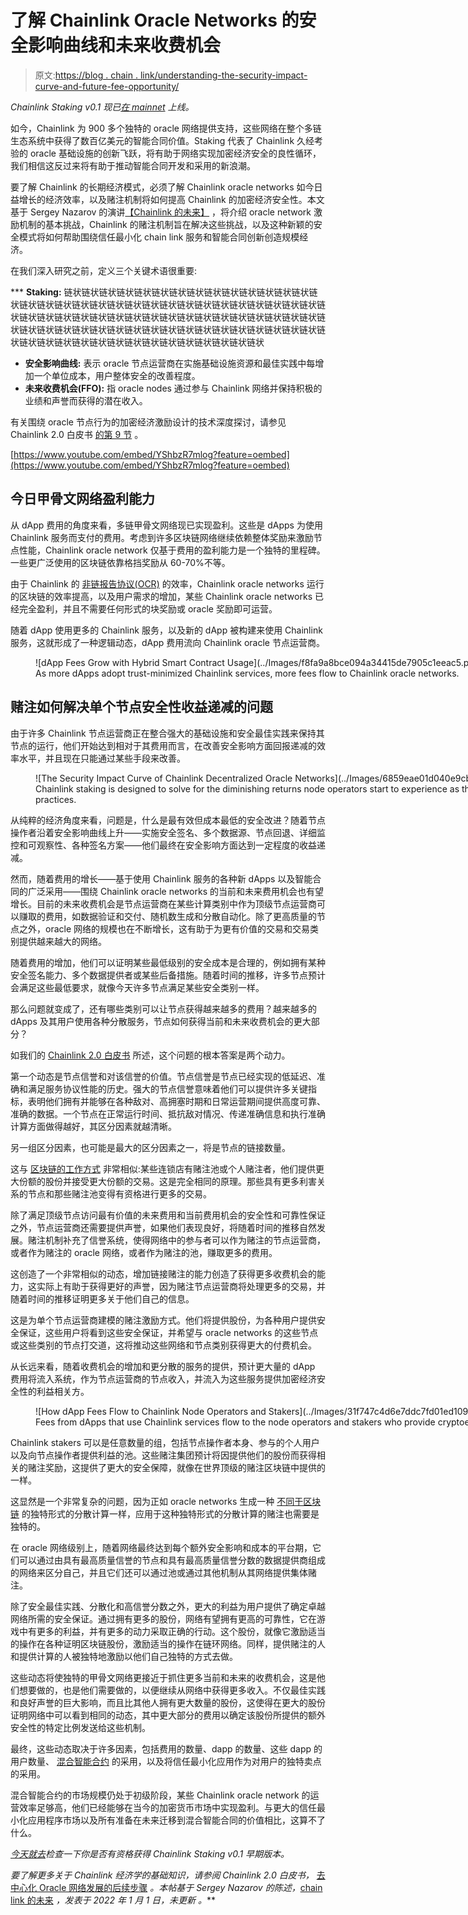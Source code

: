 # 了解 Chainlink Oracle Networks 的安全影响曲线和未来收费机会

> 原文:[https://blog . chain . link/understanding-the-security-impact-curve-and-future-fee-opportunity/](https://blog.chain.link/understanding-the-security-impact-curve-and-future-fee-opportunity/)

*Chainlink Staking v0.1 现已[在 mainnet](https://staking.chain.link/) 上线。*

如今，Chainlink 为 900 多个独特的 oracle 网络提供支持，这些网络在整个多链生态系统中获得了数百亿美元的智能合同价值。Staking 代表了 Chainlink 久经考验的 oracle 基础设施的创新飞跃，将有助于网络实现加密经济安全的良性循环，我们相信这反过来将有助于推动智能合同开发和采用的新浪潮。

要了解 Chainlink 的长期经济模式，必须了解 Chainlink oracle networks 如今日益增长的经济效率，以及赌注机制将如何提高 Chainlink 的加密经济安全性。本文基于 Sergey Nazarov 的演讲[【Chainlink 的未来】](https://www.youtube.com/watch?v=YShbzR7mlog) ，将介绍 oracle network 激励机制的基本挑战，Chainlink 的赌注机制旨在解决这些挑战，以及这种新颖的安全模式将如何帮助围绕信任最小化 chain link 服务和智能合同创新创造规模经济。

在我们深入研究之前，定义三个关键术语很重要:

 ***   **Staking:** 链状链状链状链状链状链状链状链状链状链状链状链状链状链状链状链状链状链状链状链状链状链状链状链状链状链状链状链状链状链状链状链状链状链状链状链状链状链状链状链状链状链状链状链状链状链状链状链状链状链状链状链状链状链状链状链状链状链状链状链状链状链状链状链状链状链状链状链状链状链状链状链状链状链状链状链状链状链状链状链状链状链状链状
*   **安全影响曲线:** 表示 oracle 节点运营商在实施基础设施资源和最佳实践中每增加一个单位成本，用户整体安全的改善程度。
*   **未来收费机会(FFO):** 指 oracle nodes 通过参与 Chainlink 网络并保持积极的业绩和声誉而获得的潜在收入。

有关围绕 oracle 节点行为的加密经济激励设计的技术深度探讨，请参见 Chainlink 2.0 白皮书 [的第 9 节](https://research.chain.link/whitepaper-v2.pdf) 。

[https://www.youtube.com/embed/YShbzR7mlog?feature=oembed](https://www.youtube.com/embed/YShbzR7mlog?feature=oembed)

## 今日甲骨文网络盈利能力

从 dApp 费用的角度来看，多链甲骨文网络现已实现盈利。这些是 dApps 为使用 Chainlink 服务而支付的费用。考虑到许多区块链网络继续依赖整体奖励来激励节点性能，Chainlink oracle network 仅基于费用的盈利能力是一个独特的里程碑。一些更广泛使用的区块链依靠格挡奖励[](https://bitinfocharts.com/comparison/fee_to_reward-btc-eth.html#alltime)从 60-70%不等。

由于 Chainlink 的 [非链报告协议(OCR)](https://blog.chain.link/off-chain-reporting-live-on-mainnet/) 的效率，Chainlink oracle networks 运行的区块链的效率提高，以及用户需求的增加，某些 Chainlink oracle networks 已经完全盈利，并且不需要任何形式的块奖励或 oracle 奖励即可运营。

随着 dApp 使用更多的 Chainlink 服务，以及新的 dApp 被构建来使用 Chainlink 服务，这就形成了一种逻辑动态，dApp 费用流向 Chainlink oracle 节点运营商。

<figure id="attachment_3819" aria-describedby="caption-attachment-3819" style="width: 1024px" class="wp-caption aligncenter">![dApp Fees Grow with Hybrid Smart Contract Usage](../Images/f8fa9a8bce094a34415de7905c1eeac5.png)

<figcaption id="caption-attachment-3819" class="wp-caption-text">As more dApps adopt trust-minimized Chainlink services, more fees flow to Chainlink oracle networks.</figcaption>

</figure>

## 赌注如何解决单个节点安全性收益递减的问题

由于许多 Chainlink 节点运营商正在整合强大的基础设施和安全最佳实践来保持其节点的运行，他们开始达到相对于其费用而言，在改善安全影响方面回报递减的效率水平，并且现在只能通过某些手段来改善。

<figure id="attachment_3820" aria-describedby="caption-attachment-3820" style="width: 1024px" class="wp-caption aligncenter">![The Security Impact Curve of Chainlink Decentralized Oracle Networks](../Images/6859eae01d040e9cbae2e13b934c98c3.png)

<figcaption id="caption-attachment-3820" class="wp-caption-text">Chainlink staking is designed to solve for the diminishing returns node operators start to experience as they implement security and reliability best practices.</figcaption>

</figure>

从纯粹的经济角度来看，问题是，什么是最有效但成本最低的安全改进？随着节点操作者沿着安全影响曲线上升——实施安全签名、多个数据源、节点回退、详细监控和可观察性、各种签名方案——他们最终在安全影响方面达到一定程度的收益递减。

然而，随着费用的增长——基于使用 Chainlink 服务的各种新 dApps 以及智能合同的广泛采用——围绕 Chainlink oracle networks 的当前和未来费用机会也有望增长。目前的未来收费机会是节点运营商在某些计算类别中作为顶级节点运营商可以赚取的费用，如数据验证和交付、随机数生成和分散自动化。除了更高质量的节点之外，oracle 网络的规模也在不断增长，这有助于为更有价值的交易和交易类别提供越来越大的网络。

随着费用的增加，他们可以证明某些最低级别的安全成本是合理的，例如拥有某种安全签名能力、多个数据提供者或某些后备措施。随着时间的推移，许多节点预计会满足这些最低要求，就像今天许多节点满足某些安全类别一样。

那么问题就变成了，还有哪些类别可以让节点获得越来越多的费用？越来越多的 dApps 及其用户使用各种分散服务，节点如何获得当前和未来收费机会的更大部分？

如我们的 [Chainlink 2.0 白皮书](https://research.chain.link/whitepaper-v2.pdf) 所述，这个问题的根本答案是两个动力。

第一个动态是节点信誉和对该信誉的价值。节点信誉是节点已经实现的低延迟、准确和满足服务协议性能的历史。强大的节点信誉意味着他们可以提供许多关键指标，表明他们拥有并能够在各种敌对、高拥塞时期和日常运营期间提供高度可靠、准确的数据。一个节点在正常运行时间、抵抗敌对情况、传递准确信息和执行准确计算方面做得越好，其区分因素就越清晰。

另一组区分因素，也可能是最大的区分因素之一，将是节点的链接数量。

这与 [区块链的工作方式](https://blog.chain.link/what-is-staking/) 非常相似:某些连锁店有赌注池或个人赌注者，他们提供更大份额的股份并接受更大份额的交易。这是完全相同的原理。那些具有更多利害关系的节点和那些赌注池变得有资格进行更多的交易。

除了满足顶级节点访问最有价值的未来费用和当前费用机会的安全性和可靠性保证之外，节点运营商还需要提供声誉，如果他们表现良好，将随着时间的推移自然发展。赌注机制补充了信誉系统，使得网络中的参与者可以作为赌注的节点运营商，或者作为赌注的 oracle 网络，或者作为赌注的池，赚取更多的费用。

这创造了一个非常相似的动态，增加链接赌注的能力创造了获得更多收费机会的能力，这实际上有助于获得更好的声誉，因为赌注节点运营商将处理更多的交易，并随着时间的推移证明更多关于他们自己的信息。

这是为单个节点运营商建模的赌注激励方式。他们将提供股份，为各种用户提供安全保证，这些用户将看到这些安全保证，并希望与 oracle networks 的这些节点或这些类别的节点打交道，这将推动这些网络和节点类别获得更大的付费机会。

从长远来看，随着收费机会的增加和更分散的服务的提供，预计更大量的 dApp 费用将流入系统，作为节点运营商的节点收入，并流入为这些服务提供加密经济安全性的利益相关方。

<figure id="attachment_3821" aria-describedby="caption-attachment-3821" style="width: 1024px" class="wp-caption aligncenter">![How dApp Fees Flow to Chainlink Node Operators and Stakers](../Images/31f747c4d6e7ddc7fd01ed10972405dc.png)

<figcaption id="caption-attachment-3821" class="wp-caption-text">Fees from dApps that use Chainlink services flow to the node operators and stakers who provide cryptoeconomic security on those services.</figcaption>

</figure>

Chainlink stakers 可以是任意数量的组，包括节点操作者本身、参与的个人用户以及向节点操作者提供利益的池。这些赌注集团预计将因提供他们的股份而获得相关的赌注奖励，这提供了更大的安全保障，就像在世界顶级的赌注区块链中提供的一样。

这显然是一个非常复杂的问题，因为正如 oracle networks 生成一种 [不同于区块链](https://blog.chain.link/blockchains-oracles-similarities-differences-synergies/) 的独特形式的分散计算一样，应用于这种独特形式的分散计算的赌注也需要是独特的。

在 oracle 网络级别上，随着网络最终达到每个额外安全影响和成本的平台期，它们可以通过由具有最高质量信誉的节点和具有最高质量信誉分数的数据提供商组成的网络来区分自己，并且它们还可以通过池或通过其他机制从其网络提供集体赌注。

除了安全最佳实践、分散化和高信誉分数之外，更大的利益为用户提供了确定卓越网络所需的安全保证。通过拥有更多的股份，网络有望拥有更高的可靠性，它在游戏中有更多的利益，并有更多的动力采取正确的行动。这个股份，就像它激励适当的操作在各种证明区块链股份，激励适当的操作在链环网络。同样，提供赌注的人和提供计算的人被独特地激励以他们自己独特的方式去做。

这些动态将使独特的甲骨文网络更接近于抓住更多当前和未来的收费机会，这是他们想要做的，也是他们需要做的，以便继续从网络中获得更多收入。不仅最佳实践和良好声誉的巨大影响，而且比其他人拥有更大数量的股份，这使得在更大的股份证明网络中可以看到相同的动态，其中更大部分的费用以确定该股份所提供的额外安全性的特定比例发送给这些机制。

最终，这些动态取决于许多因素，包括费用的数量、dapp 的数量、这些 dapp 的用户数量、 [混合智能合约](https://blog.chain.link/hybrid-smart-contracts-explained/) 的采用，以及将信任最小化应用作为对用户的独特卖点的采用。

混合智能合约的市场规模仍处于初级阶段，某些 Chainlink oracle network 的运营效率足够高，他们已经能够在当今的加密货币市场中实现盈利。与更大的信任最小化应用程序市场以及所有准备在未来迁移到混合智能合同的价值相比，这算不了什么。

*[今天就去](https://staking.chain.link/)检查一下你是否有资格获得 Chainlink Staking v0.1 早期版本。*

*要了解更多关于 Chainlink 经济学的基础知识，请参阅 Chainlink 2.0 白皮书，* [去中心化 Oracle 网络发展的后续步骤](https://research.chain.link/whitepaper-v2.pdf) *。本帖基于 Sergey Nazarov 的陈述，*[chain link 的未来](https://www.youtube.com/watch?v=YShbzR7mlog) *，发表于 2022 年 1 月 1 日，未更新* *。***